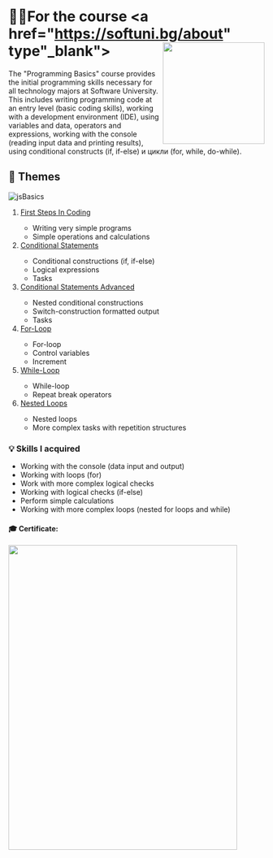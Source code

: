 # 👨‍🎓For the course  <a href="https://softuni.bg/about" type"_blank"><img src="https://user-images.githubusercontent.com/106147027/181109879-4529ad22-8d25-49fe-b28b-0d8bc808c5a4.jpg" align="right" width="200" height="200"></a>

The "Programming Basics" course provides the initial programming skills necessary for all technology majors at Software University. This includes writing programming code at an entry level (basic coding skills), working with a development environment (IDE), using variables and data, operators and expressions, working with the console (reading input data and printing results), using conditional constructs (if, if-else) и цикли (for, while, do-while).

## 📑 Themes

![jsBasics](https://user-images.githubusercontent.com/106147027/181112993-4c6967f9-e525-489a-aab8-34d16babbcd2.png) 

<ol>
  <li><a href="https://softuni.bg/trainings/3631/programming-basics-with-javascript-march-2022#lesson-36649">First Steps In Coding<a/>
  <ul>
    <li>Writing very simple programs 
    <li>Simple operations and calculations
   </ul> 
  <li><a href="https://softuni.bg/trainings/3631/programming-basics-with-javascript-march-2022#lesson-36651">Conditional Statements<a/>
  <ul>
    <li>Conditional constructions (if, if-else) 
    <li>Logical expressions
    <li>Tasks
   </ul> 
  <li><a href="https://softuni.bg/trainings/3631/programming-basics-with-javascript-march-2022#lesson-36653">Conditional Statements Advanced<a/>
  <ul>
    <li>Nested conditional constructions
    <li>Switch-construction formatted output
    <li>Tasks
   </ul> 
  <li><a href="https://softuni.bg/trainings/3631/programming-basics-with-javascript-march-2022#lesson-36655">For-Loop<a/>
  <ul>
    <li>For-loop
    <li>Control variables
    <li>Increment 
   </ul> 
  <li><a href="https://softuni.bg/trainings/3631/programming-basics-with-javascript-march-2022#lesson-36657">While-Loop<a/>
  <ul>
    <li>While-loop
    <li>Repeat break operators
   </ul> 
  <li><a href="https://softuni.bg/trainings/3631/programming-basics-with-javascript-march-2022#lesson-36659">Nested Loops<a/>
  <ul>
    <li>Nested loops
    <li>More complex tasks with repetition structures
   </ul> 
</ol> 

### 💡 Skills I acquired

<ul>
  <li>Working with the console (data input and output)
  <li>Working with loops (for)
  <li>Work with more complex logical checks
  <li>Working with logical checks (if-else)
  <li>Perform simple calculations
  <li>Working with more complex loops (nested for loops and while)
</ul> 
    
#### 🎓 Certificate:  
    
<img src="https://user-images.githubusercontent.com/106147027/181116862-650f586e-c543-4071-890c-4739aad34e00.png" align="left" width="450" height="600"> 
